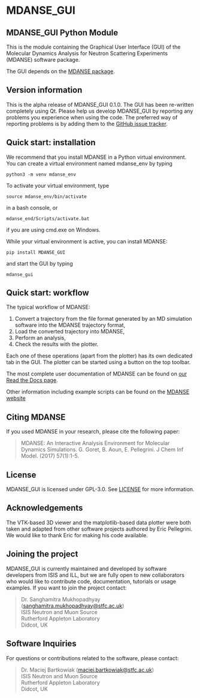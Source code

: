 # MDANSE_GUI 

## MDANSE_GUI Python Module

This is the module containing the Graphical User Interface (GUI) of the
Molecular Dynamics Analysis for Neutron Scattering Experiments (MDANSE) software package.

The GUI depends on the [MDANSE package](https://www.isis.stfc.ac.uk/Pages/MDANSEproject.aspx).

## Version information

This is the alpha release of MDANSE_GUI 0.1.0. The GUI has been re-written completely using Qt.
Please help us develop MDANSE_GUI by reporting any problems you experience when using the code.
The preferred way of reporting problems is by adding them to the [GitHub issue tracker](https://github.com/ISISNeutronMuon/MDANSE/issues).

## Quick start: installation

We recommend that you install MDANSE in a Python virtual environment. You can create a virtual environment named mdanse_env by typing
```
python3 -m venv mdanse_env
```

To activate your virtual environment, type
```
source mdanse_env/bin/activate
```
in a bash console, or
```
mdanse_end/Scripts/activate.bat
```
if you are using cmd.exe on Windows.

While your virtual environment is active, you can install MDANSE:
```
pip install MDANSE_GUI
```
and start the GUI by typing
```
mdanse_gui
```

## Quick start: workflow

The typical workflow of MDANSE:

1. Convert a trajectory from the file format generated by an MD simulation software into the MDANSE trajectory format,
2. Load the converted trajectory into MDANSE,
3. Perform an analysis,
4. Check the results with the plotter.

Each one of these operations (apart from the plotter) has its own dedicated tab in the GUI. The plotter can be started
using a button on the top toolbar.

The most complete user documentation of MDANSE can be found on [our Read the Docs page](https://mdanse.readthedocs.io/en/protos).

Other information including example scripts can be found on the [MDANSE website](https://www.isis.stfc.ac.uk/Pages/MDANSEproject.aspx) 

## Citing MDANSE

If you used MDANSE in your research, please cite the following paper:

>MDANSE: An Interactive Analysis Environment for Molecular Dynamics Simulations.
G. Goret, B. Aoun, E. Pellegrini. J Chem Inf Model. (2017) 57(1):1-5.

## License

MDANSE_GUI is licensed under GPL-3.0. See [LICENSE](https://github.com/ISISNeutronMuon/MDANSE/blob/develop/LICENSE) for more 
information.


## Acknowledgements

The VTK-based 3D viewer and the matplotlib-based data plotter were both taken and adapted from
other software projects authored by Eric Pellegrini. We would like to thank Eric for making
his code available.

## Joining the project

MDANSE_GUI is currently maintained and developed by software developers from ISIS and ILL, but we are fully open to new
collaborators who would like to contribute code, documentation, tutorials or usage examples.
If you want to join the project contact:

>Dr. Sanghamitra Mukhopadhyay (sanghamitra.mukhopadhyay@stfc.ac.uk) \
ISIS Neutron and Muon Source \
Rutherford Appleton Laboratory \
Didcot, UK

## Software Inquiries

For questions or contributions related to the software, please contact:

>Dr. Maciej Bartkowiak (maciej.bartkowiak@stfc.ac.uk)\
ISIS Neutron and Muon Source \
Rutherford Appleton Laboratory \
Didcot, UK
